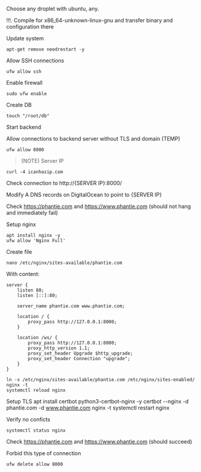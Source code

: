 Choose any droplet with ubuntu, any.

!!!. Compile for x86_64-unknown-linux-gnu and transfer binary and configuration there

Update system

    apt-get remove needrestart -y

Allow SSH connections
    
    ufw allow ssh

Enable firewall
    
    sudo ufw enable

Create DB

    touch "/root/db"

Start backend

Allow connections to backend server without TLS and domain (TEMP)

    ufw allow 8000

> (NOTE) Server IP
    
    curl -4 icanhazip.com

Check connection to http://{SERVER IP}:8000/

Modify A DNS records on DigitalOcean to point to {SERVER IP}

Check https://phantie.com and https://www.phantie.com (should not hang and immediately fail)

Setup nginx

    apt install nginx -y
    ufw allow 'Nginx Full'

Create file

    nano /etc/nginx/sites-available/phantie.com

With content:
```
server {
    listen 80;
    listen [::]:80;

    server_name phantie.com www.phantie.com;

    location / {
        proxy_pass http://127.0.0.1:8000;
    }

    location /ws/ {
        proxy_pass http://127.0.0.1:8000;
        proxy_http_version 1.1;
        proxy_set_header Upgrade $http_upgrade;
        proxy_set_header Connection "upgrade";
    }
}
```

    ln -s /etc/nginx/sites-available/phantie.com /etc/nginx/sites-enabled/
    nginx -t
    systemctl reload nginx

Setup TLS
    apt install certbot python3-certbot-nginx -y
    certbot --nginx -d phantie.com -d www.phantie.com
    nginx -t
    systemctl restart nginx

Verify no conficts

    systemctl status nginx

Check https://phantie.com and https://www.phantie.com (should succeed)

Forbid this type of connection
    
    ufw delete allow 8000